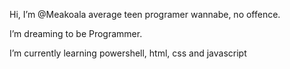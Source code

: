 <p>Hi, I’m @Meakoala average teen programer wannabe, no offence.</p>
<p>I’m dreaming to be Programmer.</p>  
<p>I’m currently learning powershell, html, css and javascript </p>



<!---
Meakoala/Meakoala is a ✨ special ✨ repository because its `README.md` (this file) appears on your GitHub profile.
You can click the Preview link to take a look at your changes.
--->
